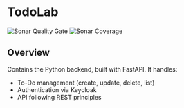 # TodoLab

![Sonar Quality Gate](https://img.shields.io/sonar/quality_gate/gasbrieo_todolab_backend-python?server=https%3A%2F%2Fsonarcloud.io&style=for-the-badge)
![Sonar Coverage](https://img.shields.io/sonar/coverage/gasbrieo_todolab_backend-python?server=https%3A%2F%2Fsonarcloud.io&style=for-the-badge)

## Overview

Contains the Python backend, built with FastAPI. It handles:

- To-Do management (create, update, delete, list)
- Authentication via Keycloak
- API following REST principles
